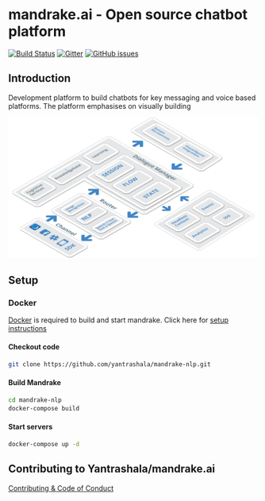 # mandrake.ai - Open source chatbot platform

[![Build Status](https://travis-ci.org/yantrashala/mandrake.ai.svg?branch=master)](https://travis-ci.org/yantrashala/mandrake.ai)  [![Gitter](https://img.shields.io/gitter/room/yantrashala/nw.js.svg)](https://gitter.im/yantrashala/chat)  [![GitHub issues](https://img.shields.io/github/issues/yantrashala/mandrake.ai.svg)](https://github.com/yantrashala/mandrake.ai)

## Introduction

Development platform to build chatbots for key messaging and voice based platforms. The platform emphasises on visually building

![](/assets/introduction.png)

## Setup

### Docker

[Docker](https://www.docker.com/) is required to build and start mandrake. Click here for [setup instructions](https://docs.docker.com/engine/installation/)

#### Checkout code

```bash
git clone https://github.com/yantrashala/mandrake-nlp.git
```

#### Build Mandrake

```bash
cd mandrake-nlp
docker-compose build
```

#### Start servers

```bash
docker-compose up -d
```

## Contributing to Yantrashala/mandrake.ai

[Contributing & Code of Conduct](CONTRIBUTING.md)

